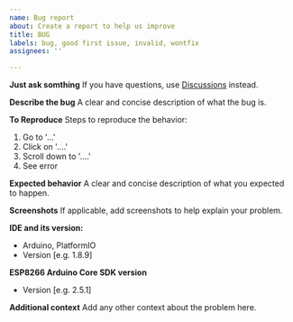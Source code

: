 ```yaml
---
name: Bug report
about: Create a report to help us improve
title: BUG
labels: bug, good first issue, invalid, wontfix
assignees: ''

---
```


**Just ask somthing**
If you have questions, use [Discussions](https://github.com/mobizt/Firebase-ESP-Client/discussions) instead. 

**Describe the bug**
A clear and concise description of what the bug is.

**To Reproduce**
Steps to reproduce the behavior:
1. Go to '...'
2. Click on '....'
3. Scroll down to '....'
4. See error

**Expected behavior**
A clear and concise description of what you expected to happen.

**Screenshots**
If applicable, add screenshots to help explain your problem.

**IDE and its version:**
 - Arduino, PlatformIO
 - Version [e.g. 1.8.9]

**ESP8266 Arduino Core SDK version**
 - Version [e.g. 2.5.1]

**Additional context**
Add any other context about the problem here.
